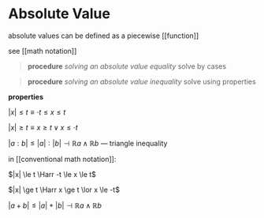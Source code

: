 # Absolute Value

absolute values can be defined as a piecewise [[function]]

see [[math notation]]

> **procedure** _solving an absolute value equality_ solve by cases

> **procedure** _solving an absolute value inequality_ solve using properties

**properties**

$|x| \le t \equiv \cdot t \le x \le t$

$|x| \ge t \equiv x \ge t \lor x \le \cdot t$

$|a : b| \le |a| : |b| \dashv \mathbb R a \land \mathbb R b$ &mdash; triangle inequality

in [[conventional math notation]]:

$|x| \le t \Harr -t \le x \le t$

$|x| \ge t \Harr x \ge t \lor x \le -t$

$|a + b| \le |a| + |b| \dashv \mathbb R a \land \mathbb R b$
